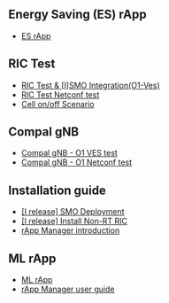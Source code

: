## Energy Saving (ES) rApp
-  [ES rApp](https://github.com/bmw-ece-ntust/energy-saving-simple-usecase/tree/master/ES%20rApp)

## RIC Test
-  [RIC Test & [I]SMO Integration(O1-Ves)](https://hackmd.io/@Winnie27/r1uReJjxp)
-  [RIC Test Netconf test ](https://hackmd.io/@Winnie27/r1BajOitT)
-  [Cell on/off Scenario ](https://hackmd.io/@Winnie27/rkltXnp1T)

## Compal gNB
-  [Compal gNB - O1 VES test ](https://hackmd.io/@Winnie27/rJZXQBxmC)
-  [Compal gNB - O1 Netconf test ](https://hackmd.io/@Winnie27/rJu88bff0)


## Installation guide
-  [[I release] SMO Deployment](https://hackmd.io/@H131413/ByOoZCmDa)
-  [[I release] Install Non-RT RIC](https://hackmd.io/@Winnie27/B1hE7bwBp) 
-  [rApp Manager introduction](https://hackmd.io/@Winnie27/Bk6xb7EBT) 


## ML rApp
-  [ML rApp](https://github.com/bmw-ece-ntust/energy-saving-simple-usecase/tree/master/ML%20rApp)
-  [rApp Manager user guide](https://hackmd.io/@Winnie27/rJjXkxatp) 
